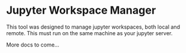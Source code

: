 # Jupyter Workspace Manager

This tool was designed to manage jupyter workspaces, both local and remote. This must run on the same machine as your jupyter server.

More docs to come...
